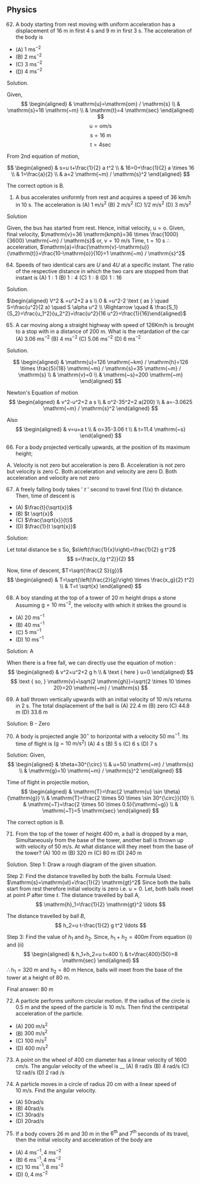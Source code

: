 Physics
------

62. A body starting from rest moving with uniform acceleration has a displacement of $16 \mathrm{~m}$ in first $4 \mathrm{~s}$ and $9 \mathrm{~m}$ in first $3 \mathrm{~s}$. The acceleration of the body is
* (A) $1 \mathrm{~ms}^{-2}$
* (B) $2 \mathrm{~ms}^{-2}$
* (C) $3 \mathrm{~ms}^{-2}$
* (D) $4 \mathrm{~ms}^{-2}$

Solution.

Given,
$$
\begin{aligned}
& \mathrm{u}=\mathrm{om} / \mathrm{s} \\
& \mathrm{s}=16 \mathrm{~m} \\
& \mathrm{t}=4 \mathrm{sec}
\end{aligned}
$$
$$\mathrm{u}=\mathrm{om} / \mathrm{s}$$
$$\mathrm{s}=16 \mathrm{~m} $$
$$\mathrm{t}=4 \mathrm{ sec} $$

From 2nd equation of motion,

$$
\begin{aligned}
& s=u t+\frac{1}{2} a t^2 \\
& 16=0+\frac{1}{2} a \times 16 \\
& 1=\frac{a}{2} \\
& a=2 \mathrm{~m} / \mathrm{s}^2
\end{aligned}
$$

The correct option is B.

1.  A bus accelerates uniformly from rest and acquires a speed of $36 \mathrm{~km} / \mathrm{h}$ in $10 \mathrm{~s}$. The acceleration is
(A) $1 \mathrm{~m} / \mathrm{s}^2$
(B) $2 \mathrm{~m} / \mathrm{s}^2$
(C) $1 / 2 \mathrm{~m} / \mathrm{s}^2$
(D) $3 \mathrm{~m} / \mathrm{s}^2$

Solution

Given, the bus has started from rest.
Hence, initial velocity, $\mathrm{u}=\mathrm{o}$.
Given, final velocity, $\mathrm{v}=36 \mathrm{kmph}=36 \times \frac{1000}{3600} \mathrm{~m} / \mathrm{s}$ or, $\mathrm{v}=10 \mathrm{~m} / \mathrm{s}$
Time, $\mathrm{t}=10 \mathrm{~s}$
$\therefore$ acceleration, $\mathrm{a}=\frac{\mathrm{v}-\mathrm{u}}{\mathrm{t}}=\frac{10-\mathrm{o}}{10}=1 \mathrm{~m} / \mathrm{s}^2$


64. Speeds of two identical cars are $U$ and $4 U$ at a specific instant. The ratio of the respective distance in which the two cars are stopped from that instant is
(A) $1: 1$
(B) $1: 4$
(C) $1: 8$
(D) $1: 16$

Solution. 

$\begin{aligned} V^2 & =u^2+2 a s \\ 0 & =u^2-2 \text { as } \quad S=\frac{u^2}{2 a} \quad S \alpha u^2 \\ \Rightarrow \quad & \frac{S_1}{S_2}=\frac{u_1^2}{u_2^2}=\frac{u^2}{16 u^2}=\frac{1}{16}\end{aligned}$

65. A car moving along a straight highway with speed of $126 \mathrm{Km} / \mathrm{h}$ is brought to a stop with in a distance of 200 $\mathrm{m}$. What is the retardation of the car
(A) $3.06 \mathrm{~ms}^{-2}$
(B) $4 \mathrm{~ms}^{-2}$
(C) $5.06 \mathrm{~ms}^{-2}$
(D) $6 \mathrm{~ms}^{-2}$

Solution.

$$
\begin{aligned}
& \mathrm{u}=126 \mathrm{~km} / \mathrm{h}=126 \times \frac{5}{18} \mathrm{~m} / \mathrm{s}=35 \mathrm{~m} / \mathrm{s} \\
& \mathrm{v}=0 \\
& \mathrm{~s}=200 \mathrm{~m}
\end{aligned}
$$

Newton's Equation of motion
$$
\begin{aligned}
& v^2-u^2=2 a s \\
& o^2-35^2=2 a(200) \\
& a=-3.0625 \mathrm{~m} / \mathrm{s}^2
\end{aligned}
$$

Also
$$
\begin{aligned}
& v=u+a t \\
& o=35-3.06 t \\
& t=11.4 \mathrm{~s}
\end{aligned}
$$

66.  For a body projected vertically upwards, at the position of its maximum height;

A. Velocity is not zero but acceleration is zero
B. Acceleration is not zero but velocity is zero
C. Both acceleration and velocity are zero
D. Both acceleration and velocity are not zero


67.    A freely falling body takes ' $t$ ' second to travel first $(1 / x)$ th distance. Then, time of descent is
    
* (A) $\frac{t}{\sqrt{x}}$
* (B) $t \sqrt{x}$
* (C) $\frac{\sqrt{x}}{t}$
* (D) $\frac{1}{t \sqrt{x}}$

Solution:

Let total distance be $\mathrm{s}$
So, $s\left(\frac{1}{x}\right)=\frac{1}{2} g t^2$
$$
s=\frac{x_{g t^2}}{2}
$$

Now, time of descent, $T=\sqrt{\frac{2 S}{g}}$
$$
\begin{aligned}
& T=\sqrt{\left(\frac{2}{g}\right) \times \frac{x_g}{2} t^2} \\
& T=t \sqrt{x}
\end{aligned}
$$

68.   A boy standing at the top of a tower of $20 \mathrm{~m}$ height drops a stone Assuming $\mathrm{g}=10 \mathrm{~ms}^{-2}$, the velocity with which it strikes the ground is
    
* (A) $20 \mathrm{~ms}^{-1}$
* (B) $40 \mathrm{~ms}^{-1}$
* (C) $5 \mathrm{~ms}^{-1}$
* (D) $10 \mathrm{~ms}^{-1}$

Solution: A

When there is a free fall, we can directly use the equation of motion :
$$
\begin{aligned}
& v^2=u^2+2 g h \\
& \text { here } u=0
\end{aligned}
$$
$$
\text { so, } \mathrm{v}=\sqrt{2 \mathrm{gh}}=\sqrt{2 \times 10 \times 20}=20 \mathrm{~m} / \mathrm{s}
$$


69.   A ball thrown vertically upwards with an initial velocity of 10 m/s returns in 2 s. The total displacement of the
ball is
(A) 22.4 m (B) zero (C) 44.8 m (D) 33.6 m

Solution: B - Zero

70.  A body is projected angle $30^{\circ}$ to horizontal with a velocity $50 \mathrm{~ms}^{-1}$. Its time of flight is $\left(\mathrm{g}=10 \mathrm{~m} / \mathrm{s}^2\right)$
(A) $4 \mathrm{~s}$
(B) $5 \mathrm{~s}$
(C) $6 \mathrm{~s}$
(D) $7 \mathrm{~s}$

Solution: 
Given,
$$
\begin{aligned}
& \theta=30^{\circ} \\
& u=50 \mathrm{~m} / \mathrm{s} \\
& \mathrm{g}=10 \mathrm{~m} / \mathrm{s}^2
\end{aligned}
$$

Time of flight in projectile motion,
$$
\begin{aligned}
& \mathrm{T}=\frac{2 \mathrm{u} \sin \theta}{\mathrm{g}} \\
& \mathrm{T}=\frac{2 \times 50 \times \sin 30^{\circ}}{10} \\
& \mathrm{~T}=\frac{2 \times 50 \times 0.5}{\mathrm{~g}} \\
& \mathrm{~T}=5 \mathrm{sec}
\end{aligned}
$$

The correct option is $\mathrm{B}$.

71.  From the top of the tower of height 400 m, a ball is dropped by a man, Simultaneously from the base of the
tower, another ball is thrown up with velocity of 50 m/s. At what distance will they meet from the base of the
tower?
(A) 100 m (B) 320 m (C) 80 m (D) 240 m


Solution.
Step 1: Draw a rough diagram of the given situation.

Step 2: Find the distance travelled by both the balls.
Formula Used: $\mathrm{s}=\mathrm{ut}+\frac{1}{2} \mathrm{gt}^2$
Since both the balls start from rest therefore initial velocity is zero i.e. $\mathrm{u}=0$.
Let, both balls meet at point $P$ after time $t$.
The distance travelled by ball A,
$$
\mathrm{h}_1=\frac{1}{2} \mathrm{gt}^2 \ldots
$$

The distance travelled by ball $B$,
$$
h_2=u t-\frac{1}{2} g t^2 \ldots
$$

Step 3: Find the value of $h_1$ and $h_2$.
Since, $h_1+h_2=400 m$
From equation (i) and (ii)
$$
\begin{aligned}
& h_1+h_2=u t=400 \\
& t=\frac{400}{50}=8 \mathrm{sec}
\end{aligned}
$$
$\therefore \mathrm{h}_1=320 \mathrm{~m}$ and $\mathrm{h}_2=80 \mathrm{~m}$
Hence, balls will meet from the base of the tower at a height of $80 \mathrm{~m}$.

Final answer: $80 \mathrm{~m}$

72. A particle performs uniform circular motion. If the radius of the circle is $0.5 \mathrm{~m}$ and the speed of the particle is $10 \mathrm{~m} / \mathrm{s}$. Then find the centripetal acceleration of the particle.
* (A) $200 \mathrm{~m} / \mathrm{s}^2$
* (B) $300 \mathrm{~m} / \mathrm{s}^2$
* (C) $100 \mathrm{~m} / \mathrm{s}^2$
* (D) $400 \mathrm{~m} / \mathrm{s}^2$

73.  A point on the wheel of 400 cm diameter has a linear velocity of 1600 cm/s. The angular velocity of the
wheel is __
(A) 8 rad/s (B) 4 rad/s (C) 12 rad/s (D) 2 rad /s

74. A particle moves in a circle of radius $20 \mathrm{~cm}$ with a linear speed of $10 \mathrm{~m} / \mathrm{s}$. Find the angular velocity.
* (A) $50 \mathrm{rad} / \mathrm{s}$
* (B) $40 \mathrm{rad} / \mathrm{s}$
* (C) $30 \mathrm{rad} / \mathrm{s}$
* (D) $20 \mathrm{rad} / \mathrm{s}$

75. If a body covers $26 \mathrm{~m}$ and $30 \mathrm{~m}$ in the $6^{\text {th }}$ and $7^{\text {th }}$ seconds of its travel, then the initial velocity and acceleration of the body are
* (A) $4 \mathrm{~ms}^{-1}, 4 \mathrm{~ms}^{-2}$
* (B) $6 \mathrm{~ms}^{-1}, 4 \mathrm{~ms}^{-2}$
* (C) $10 \mathrm{~ms}^{-1}, 8 \mathrm{~ms}^{-2}$
* (D) $0,4 \mathrm{~ms}^{-2}$